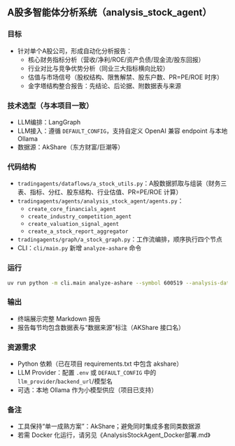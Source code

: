 ## A股多智能体分析系统（analysis_stock_agent）

### 目标
- 针对单个A股公司，形成自动化分析报告：
  - 核心财务指标分析（营收/净利/ROE/资产负债/现金流/股东回报）
  - 行业对比与竞争优势分析（同业三大指标横向比较）
  - 估值与市场信号（股权结构、限售解禁、股东户数、PR=PE/ROE 时序）
  - 金字塔结构整合报告：先结论、后论据、附数据表与来源

### 技术选型（与本项目一致）
- LLM编排：LangGraph
- LLM接入：遵循 `DEFAULT_CONFIG`，支持自定义 OpenAI 兼容 endpoint 与本地 Ollama
- 数据源：AkShare（东方财富/巨潮等）

### 代码结构
- `tradingagents/dataflows/a_stock_utils.py`：A股数据抓取与组装（财务三表、指标、分红、股东结构、行业估值、PR=PE/ROE 计算）
- `tradingagents/agents/analysis_stock_agent/agents.py`：
  - `create_core_financials_agent`
  - `create_industry_competition_agent`
  - `create_valuation_signal_agent`
  - `create_a_stock_report_aggregator`
- `tradingagents/graph/a_stock_graph.py`：工作流编排，顺序执行四个节点
- CLI：`cli/main.py` 新增 `analyze-ashare` 命令

### 运行
```bash
uv run python -m cli.main analyze-ashare --symbol 600519 --analysis-date 2025-06-30
```

### 输出
- 终端展示完整 Markdown 报告
- 报告每节均包含数据表与“数据来源”标注（AKShare 接口名）

### 资源需求
- Python 依赖（已在项目 requirements.txt 中包含 akshare）
- LLM Provider：配置 `.env` 或 `DEFAULT_CONFIG` 中的 `llm_provider`/`backend_url`/模型名
- 可选：本地 Ollama 作为小模型供应（项目已支持）

### 备注
- 工具保持“单一成熟方案”：AkShare；避免同时集成多套同类数据源
- 若需 Docker 化运行，请另见《AnalysisStockAgent_Docker部署.md》


